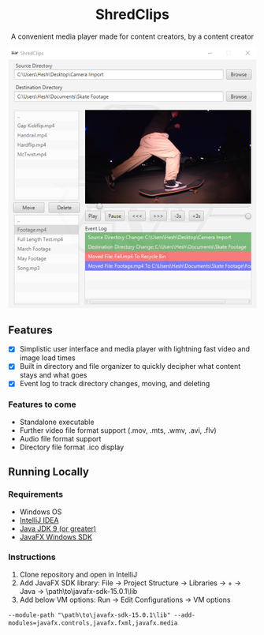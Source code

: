 <h1 align="center">
        <a>ShredClips</a>
</h1>

<p align="center">A convenient media player made for content creators, by a content creator</p>

<div align="center">
        <img src="src/example.png" />
</div>

## Features

* [x] Simplistic user interface and media player with lightning fast video and image load times
* [x] Built in directory and file organizer to quickly decipher what content stays and what goes
* [x] Event log to track directory changes, moving, and deleting

### Features to come

* Standalone executable
* Further video file format support (.mov, .mts, .wmv, .avi, .flv)
* Audio file format support
* Directory file format .ico display

## Running Locally
### Requirements
* Windows OS
* <a href="https://www.jetbrains.com/idea/download/#section=windows" target="_blank">IntelliJ IDEA</a>
* <a href="https://www.oracle.com/java/technologies/downloads/" target="_blank">Java JDK 9 (or greater)</a>
* <a href="https://gluonhq.com/products/javafx/" target="_blank">JavaFX Windows SDK</a>

### Instructions
1. Clone repository and open in IntelliJ
2. Add JavaFX SDK library: File -> Project Structure -> Libraries -> + -> Java -> \path\to\javafx-sdk-15.0.1\lib
3. Add below VM options: Run -> Edit Configurations -> VM options
~~~~
--module-path "\path\to\javafx-sdk-15.0.1\lib" --add-modules=javafx.controls,javafx.fxml,javafx.media
~~~~
